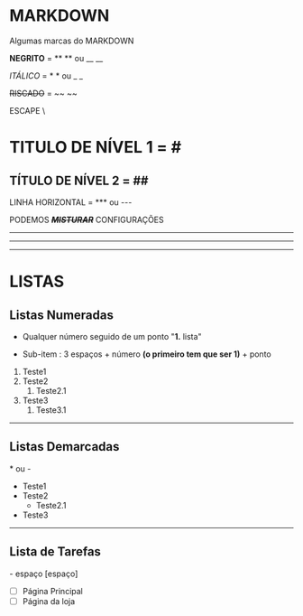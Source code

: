 # MARKDOWN
 Algumas marcas do MARKDOWN

**NEGRITO**  =  ** ** ou __ __

*ITÁLICO* =  * * ou _ _

~~RISCADO~~ =  ~~ ~~

ESCAPE \

# TITULO DE NÍVEL 1 =  \#

## TÍTULO DE NÍVEL 2 =  \##

LINHA HORIZONTAL = *** ou ---

PODEMOS ~~__*MISTURAR*__~~ CONFIGURAÇÕES 

***
---
***

# LISTAS

## Listas Numeradas

* Qualquer número seguido de um ponto "**1.** lista"

* Sub-item : 3 espaços + número **(o primeiro tem que ser 1)** + ponto 

1. Teste1
2. Teste2
   1. Teste2.1 
9. Teste3
      1. Teste3.1

***

## Listas Demarcadas

\* ou \-

* Teste1
* Teste2
   * Teste2.1
* Teste3

***

## Lista de Tarefas

\- espaço [espaço]
- [ ] Página Principal
- [ ] Página da loja

